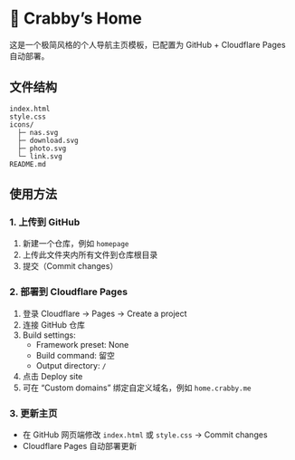 # 🦀 Crabby’s Home

这是一个极简风格的个人导航主页模板，已配置为 GitHub + Cloudflare Pages 自动部署。

## 文件结构

```
index.html
style.css
icons/
  ├─ nas.svg
  ├─ download.svg
  ├─ photo.svg
  └─ link.svg
README.md
```

## 使用方法

### 1. 上传到 GitHub
1. 新建一个仓库，例如 `homepage`
2. 上传此文件夹内所有文件到仓库根目录
3. 提交（Commit changes）

### 2. 部署到 Cloudflare Pages
1. 登录 Cloudflare → Pages → Create a project
2. 连接 GitHub 仓库
3. Build settings:
   - Framework preset: None
   - Build command: 留空
   - Output directory: `/`
4. 点击 Deploy site
5. 可在 “Custom domains” 绑定自定义域名，例如 `home.crabby.me`

### 3. 更新主页
- 在 GitHub 网页端修改 `index.html` 或 `style.css` → Commit changes
- Cloudflare Pages 自动部署更新
